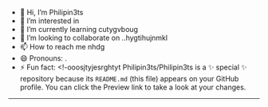 - 👋 Hi, I’m Philipin3ts
- 👀 I’m interested in 
- 🌱 I’m currently learning cutygvboug
- 💞️ I’m looking to collaborate on ..hygtihujnmkl
- 📫 How to reach me nhdg
- 😄 Pronouns: .
- ⚡ Fun fact: 
<!-ooosjtyjesrghtyt
Philipin3ts/Philipin3ts is a ✨ special ✨ repository because its `README.md` (this file) appears on your GitHub profile.
You can click the Preview link to take a look at your changes.
---
